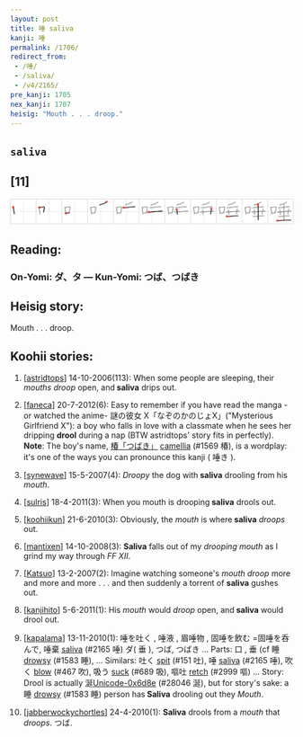 ```yaml
---
layout: post
title: 唾 saliva
kanji: 唾
permalink: /1706/
redirect_from:
 - /唾/
 - /saliva/
 - /v4/2165/
pre_kanji: 1705
nex_kanji: 1707
heisig: "Mouth . . . droop."
---
```


## `saliva`

## [11]

<div class="stroke"><img src="../images/E594BE.png" /></div>

## Reading:

### On-Yomi: ダ、タ &mdash; Kun-Yomi: つば、つばき

## Heisig story:

Mouth . . . droop.

## Koohii stories:

1) [<a href="http://kanji.koohii.com/profile/astridtops">astridtops</a>] 14-10-2006(113): When some people are sleeping, their <em>mouths</em> <em>droop</em> open, and<strong> saliva</strong> drips out.

2) [<a href="http://kanji.koohii.com/profile/faneca">faneca</a>] 20-7-2012(6): Easy to remember if you have read the manga -or watched the anime- 謎の彼女 X「なぞのかのじょX」(&quot;Mysterious Girlfriend X&quot;): a boy who falls in love with a classmate when he sees her dripping <strong>drool</strong> during a nap (BTW astridtops&#039; story fits in perfectly). <strong>Note</strong>: The boy&#039;s name, <a href="midori://search?text=椿「つばき」">椿「つばき」</a> <a href="../1569">camellia</a> (#1569 椿), is a wordplay: it&#039;s one of the ways you can pronounce this kanji ( 唾き ).

3) [<a href="http://kanji.koohii.com/profile/synewave">synewave</a>] 15-5-2007(4): <em>Droopy</em> the dog with<strong> saliva</strong> drooling from his <em>mouth</em>.

4) [<a href="http://kanji.koohii.com/profile/sulris">sulris</a>] 18-4-2011(3): When you mouth is drooping<strong> saliva</strong> drools out.

5) [<a href="http://kanji.koohii.com/profile/koohiikun">koohiikun</a>] 21-6-2010(3): Obviously, the <em>mouth</em> is where<strong> saliva</strong> <em>droops</em> out.

6) [<a href="http://kanji.koohii.com/profile/mantixen">mantixen</a>] 14-10-2008(3): <strong>Saliva</strong> falls out of my <em>drooping mouth</em> as I grind my way through <em>FF XII</em>.

7) [<a href="http://kanji.koohii.com/profile/Katsuo">Katsuo</a>] 13-2-2007(2): Imagine watching someone&#039;s <em>mouth droop</em> more and more and more . . . and then suddenly a torrent of <strong>saliva</strong> gushes out.

8) [<a href="http://kanji.koohii.com/profile/kanjihito">kanjihito</a>] 5-6-2011(1): His <em>mouth</em> would <em>droop</em> open, and<strong> saliva</strong> would drool out.

9) [<a href="http://kanji.koohii.com/profile/kapalama">kapalama</a>] 13-11-2010(1): 唾を吐く , 唾液 , 眉唾物 , 固唾を飲む =固唾を呑んで, 唾棄 <a href="../2165">saliva</a> (#2165 唾) ダ( 垂 ), つば, つばき ... Parts: 口 , 垂 (cf 睡 <a href="../1583">drowsy</a> (#1583 睡), ... Similars: 吐く <a href="../151">spit</a> (#151 吐), 唾 <a href="../2165">saliva</a> (#2165 唾), 吹く <a href="../467">blow</a> (#467 吹), 吸う <a href="../689">suck</a> (#689 吸), 嘔吐 <a href="../2999">retch</a> (#2999 嘔) ... Story: Drool is actually 涎<a href="../28046">Unicode-0x6d8e</a> (#28046 涎), but for story&#039;s sake: a 睡 <a href="../1583">drowsy</a> (#1583 睡) person has<strong> Saliva</strong> drooling out they <em>Mouth</em>.

10) [<a href="http://kanji.koohii.com/profile/jabberwockychortles">jabberwockychortles</a>] 24-4-2010(1): <strong>Saliva</strong> drools from a<em> mouth</em> that <em>droops</em>. つば.
